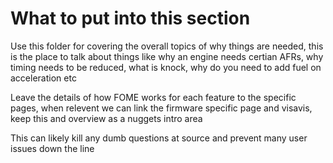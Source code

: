 # What to put into this section  

Use this folder for covering the overall topics of why things are needed, this is the place to talk about things like why an engine needs certian AFRs, why timing needs to be reduced, what is knock, why do you need to add fuel on acceleration etc  

Leave the details of how FOME works for each feature to the specific pages, when relevent we can link the firmware specific page and visavis, keep this and overview as a nuggets intro area  

This can likely kill any dumb questions at source and prevent many user issues down the line  